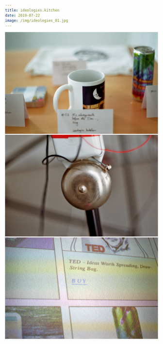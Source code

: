 ```yaml
---
title: ideologies.kitchen
date: 2019-07-22
image: /img/ideologies_01.jpg
---
```


![](/img/ideologies_01.jpg)
![](/img/ideologies_02.jpg)
![](/img/ideologies_03.jpg)
